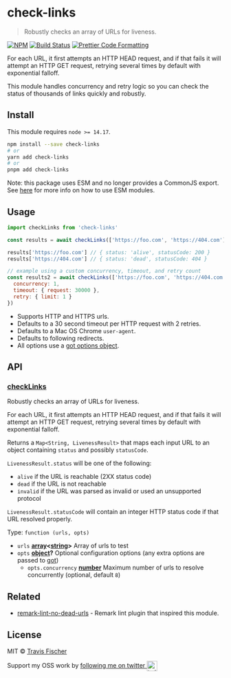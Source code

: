 # check-links

> Robustly checks an array of URLs for liveness.

[![NPM](https://img.shields.io/npm/v/check-links.svg)](https://www.npmjs.com/package/check-links) [![Build Status](https://github.com/transitive-bullshit/check-links/actions/workflows/test.yml/badge.svg)](https://github.com/transitive-bullshit/check-links/actions/workflows/test.yml) [![Prettier Code Formatting](https://img.shields.io/badge/code_style-prettier-brightgreen.svg)](https://prettier.io)

For each URL, it first attempts an HTTP HEAD request, and if that fails it will attempt
an HTTP GET request, retrying several times by default with exponential falloff.

This module handles concurrency and retry logic so you can check the status of thousands
of links quickly and robustly.

## Install

This module requires `node >= 14.17`.

```bash
npm install --save check-links
# or
yarn add check-links
# or
pnpm add check-links
```

Note: this package uses ESM and no longer provides a CommonJS export. See [here](https://gist.github.com/sindresorhus/a39789f98801d908bbc7ff3ecc99d99c) for more info on how to use ESM modules.

## Usage

```js
import checkLinks from 'check-links'

const results = await checkLinks(['https://foo.com', 'https://404.com'])

results['https://foo.com'] // { status: 'alive', statusCode: 200 }
results['https://404.com'] // { status: 'dead', statusCode: 404 }

// example using a custom concurrency, timeout, and retry count
const results2 = await checkLinks(['https://foo.com', 'https://404.com'], {
  concurrency: 1,
  timeout: { request: 30000 },
  retry: { limit: 1 }
})
```

- Supports HTTP and HTTPS urls.
- Defaults to a 30 second timeout per HTTP request with 2 retries.
- Defaults to a Mac OS Chrome `user-agent`.
- Defaults to following redirects.
- All options use a [got options object](https://github.com/sindresorhus/got/blob/main/documentation/2-options.md).

## API

<!-- Generated by documentation.js. Update this documentation by updating the source code. -->

### [checkLinks](https://github.com/transitive-bullshit/check-links/blob/cf5fbcf0fc0bd150097034887b7c132384794549/index.js#L34-L51)

Robustly checks an array of URLs for liveness.

For each URL, it first attempts an HTTP HEAD request, and if that fails it will attempt
an HTTP GET request, retrying several times by default with exponential falloff.

Returns a `Map<String, LivenessResult>` that maps each input URL to an object
containing `status` and possibly `statusCode`.

`LivenessResult.status` will be one of the following:

- `alive` if the URL is reachable (2XX status code)
- `dead` if the URL is not reachable
- `invalid` if the URL was parsed as invalid or used an unsupported protocol

`LivenessResult.statusCode` will contain an integer HTTP status code if that URL resolved
properly.

Type: `function (urls, opts)`

- `urls` **[array](https://developer.mozilla.org/docs/Web/JavaScript/Reference/Global_Objects/Array)&lt;[string](https://developer.mozilla.org/docs/Web/JavaScript/Reference/Global_Objects/String)>** Array of urls to test
- `opts` **[object](https://developer.mozilla.org/docs/Web/JavaScript/Reference/Global_Objects/Object)?** Optional configuration options (any extra options are passed to [got](https://github.com/sindresorhus/got#options))
  - `opts.concurrency` **[number](https://developer.mozilla.org/docs/Web/JavaScript/Reference/Global_Objects/Number)** Maximum number of urls to resolve concurrently (optional, default `8`)

## Related

- [remark-lint-no-dead-urls](https://github.com/davidtheclark/remark-lint-no-dead-urls) - Remark lint plugin that inspired this module.

## License

MIT © [Travis Fischer](https://github.com/transitive-bullshit)

Support my OSS work by <a href="https://twitter.com/transitive_bs">following me on twitter <img src="https://storage.googleapis.com/saasify-assets/twitter-logo.svg" alt="twitter" height="24px" align="center"></a>
